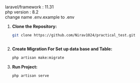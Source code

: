 
<span> laravel/framework : 11.31 </span><br>
<span> php version : 8.2 </span><br>
<span>change name .env.example to .env </span>

1. **Clone the Repository:**

   ```bash
   git clone https://github.com/Nirav1024/practical_test.git
  

2. **Create Migration For Set up data base and Table:**
    ```bash
    php artisan make:migrate
    ```

3. **Run Project:**
      ```bash
    php artisan serve
    ```





